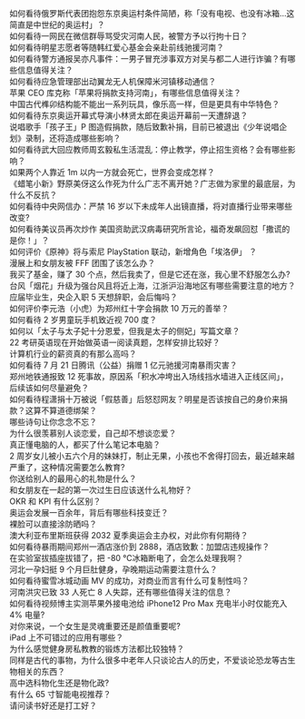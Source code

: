 如何看待俄罗斯代表团抱怨东京奥运村条件简陋，称「没有电视、也没有冰箱…这简直是中世纪的奥运村」？  
如何看待一网民在微信群辱骂受灾河南人民，被警方予以行拘十日？  
如何看待明星志愿者等随韩红爱心基金会亲赴前线驰援河南？  
如何看待警方通报吴亦凡事件：一男子冒充涉事双方对吴与都二人进行诈骗？有哪些信息值得关注？  
如何看待应急管理部出动翼龙无人机保障米河镇移动通信？  
苹果 CEO 库克称「苹果将捐款支持河南」，有哪些信息值得关注？  
中国古代榫卯结构能不能出一系列玩具，像乐高一样，但是更具有中华特色？  
如何看待东京奥运开幕式导演小林贤太郎在奥运开幕前一天遭辞退？  
说唱歌手「孩子王」P 图造假捐款，随后致歉补捐，目前已被退出《少年说唱企划》录制，还将造成哪些影响？  
如何看待武大回应教师周玄毅私生活混乱：停止教学，停止招生资格？会有哪些影响？  
如果两个人靠近 1m 以内一方就会死亡，世界会变成怎样？  
《蜡笔小新》野原美伢这么作死为什么广志不离开她？广志做为家里的最底层，为什么不反抗？  
如何看待中央网信办：严禁 16 岁以下未成年人出镜直播，将对直播行业带来哪些改变?  
如何看待美议员再次炒作 美国资助武汉病毒研究所言论，福奇发飙回怼「撒谎的是你！」？  
如何评价《原神》将与索尼 PlayStation 联动，新增角色「埃洛伊」 ？  
漫展上和女朋友被 FFF 团围了该怎么办？  
我买了基金，赚了 30 个点，然后我卖了，但是它还在涨，我心里不舒服怎么办?  
台风「烟花」升级为强台风且将近上海，江浙沪沿海地区有哪些需要注意的地方？  
应届毕业生，央企入职 5 天想辞职，会后悔吗？  
如何评价李元浩（小虎）为郑州红十字会捐款 10 万元的善举？  
如何看待 2 岁男童玩手机致近视 700 度？  
如何以「太子与太子妃十分恩爱，但我是太子的侧妃」写篇文章？  
22 考研英语现在开始做英语一阅读真题，怎样安排比较好？  
计算机行业的薪资真的有那么高吗？  
如何看待 7 月 21 日腾讯（公益）捐赠 1 亿元驰援河南暴雨灾害？  
郑州地铁通报致 12 死事故，原因系「积水冲垮出入场线挡水墙进入正线区间」，后续该如何尽量避免？  
如何看待程潇捐十万被说「假慈善」后怒怼网友？明星是否该按自己的身价来捐款？这算不算道德绑架？  
哪些诗句让你念念不忘？  
为什么很羡慕别人谈恋爱，自己却不想谈恋爱？  
真正懂电脑的人，都买了什么笔记本电脑？  
2 周岁女儿被小五六个月的妹妹打，制止无果，小孩也不舍得打回去，最近越来越严重了，这种情况需要怎么教育?  
你送给别人的最用心的礼物是什么？  
和女朋友在一起的第一次过生日应该送什么礼物好？  
OKR 和 KPI 有什么区别？  
奥运会发展一百余年，背后有哪些科技变迁？  
裸脸可以直接涂防晒吗？  
澳大利亚布里斯班获得 2032 夏季奥运会主办权，对此你有何期待？  
如何看待暴雨期间郑州一酒店涨价到 2888，酒店致歉：加盟店违规操作？  
在实验室拔插座拔错了，把 -80 ℃冰箱断电了，会怎么处理我啊？  
河北一孕妇挺 9 个月巨肚健身，孕晚期运动需要注意什么？  
如何看待蜜雪冰城动画 MV 的成功，对商业而言有什么可复制性吗？  
河南洪灾已致 33 人死亡 8 人失踪，还有哪些值得关注的信息？  
如何看待视频博主实测苹果外接电池给 iPhone12 Pro Max 充电半小时仅能充入 4% 电量?  
对你来说，一个女生是灵魂重要还是颜值重要呢?  
iPad 上不可错过的应用有哪些？  
为什么感觉健身房私教教的锻炼方法都比较独特？  
同样是古代的事物，为什么很多中老年人只谈论古人的历史，不爱谈论恐龙等古生物相关的东西？  
高中选科物化生还是物化政?  
有什么 65 寸智能电视推荐？  
请问读书好还是打工好？  

